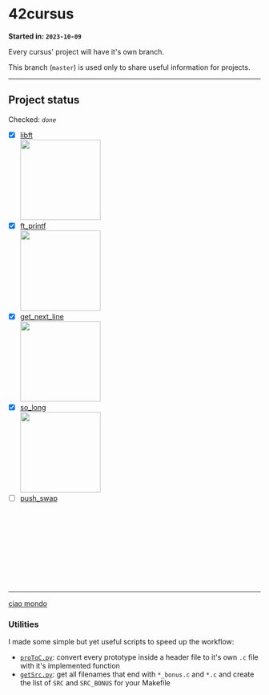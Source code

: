 # 42cursus

**Started in: `2023-10-09`**

Every cursus' project will have it's own branch.

This branch (`master`) is used only to share useful information for projects.

---

## Project status

Checked: *`done`*

- [x] [libft<br><img src="https://github.com/Sandoramix/42cursus/assets/70036883/94a9fac7-a6a1-43b8-b80f-f20e3f65c8bf" style="height: 160px;object-fit: scale-down;">](https://github.com/Sandoramix/42cursus/tree/libft)
- [x] [ft_printf<br><img src="https://github.com/Sandoramix/42cursus/assets/70036883/6b116105-06d1-4915-98bd-6355513e55d6" style="height: 160px;object-fit: scale-down;">](https://github.com/Sandoramix/42cursus/tree/ft_printf)
- [x] [get_next_line<br><img src="https://github.com/Sandoramix/42cursus/assets/70036883/8485fb9f-0ef5-47b0-a663-3cfcf90bf989" style="height: 160px;object-fit: scale-down;">](https://github.com/Sandoramix/42cursus/tree/get_next_line)
- [x] [so_long<br><img src="https://github.com/Sandoramix/42cursus/assets/70036883/73b400a6-2203-4cba-ac40-64c1101ed8d9" style="height: 160px;object-fit: scale-down;">](https://github.com/Sandoramix/42cursus/tree/so_long)
- [ ] [push_swap<br><img  style="height: 160px;object-fit: scale-down;">](https://github.com/Sandoramix/42cursus/tree/push_swap)
---

<a href="https://github.com/Sandoramix/42cursus/tree/get_next_line" target="_blank"> ciao mondo<a/>

### Utilities

I made some simple but yet useful scripts to speed up the workflow:

- [`proToC.py`]("./utils/proToC.py"): convert every prototype inside a header file to it's own `.c` file with it's implemented function
- [`getSrc.py`]("./utils/getSrc.py"): get all filenames that end with `*_bonus.c` and `*.c` and create the list of `SRC` and `SRC_BONUS` for your Makefile
